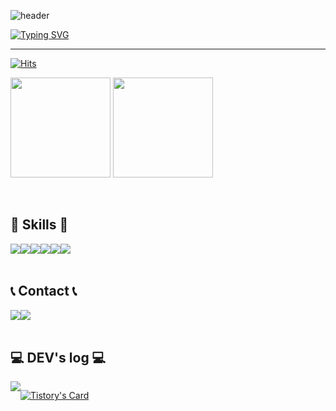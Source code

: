 ![header](https://capsule-render.vercel.app/api?type=waving&color=448361&text=&animation=twinkling&height=80)

[![Typing SVG](https://readme-typing-svg.demolab.com?font=Alkatra&weight=500&size=45&duration=4000&pause=3&color=448361&center=false&vCenter=false&multiline=true&repeat=true&width=1000&height=100&lines=Welcome+to+Minjeong's+GitHub!👋)](https://git.io/typing-svg)
 
<div align="left">
 
 ---

[![Hits](https://hits.seeyoufarm.com/api/count/incr/badge.svg?url=https%3A%2F%2Fgithub.com%2Fgoodminjeong&count_bg=%23448361&title_bg=%23000000&icon=github.svg&icon_color=%23E7E7E7&title=GitHub&edge_flat=false)](https://hits.seeyoufarm.com)
<br>
<p>
  <img height="160em" src="https://github-readme-stats-veggie-garden.vercel.app/api?username=goodminjeong&show_icons=true&include_all_commits=true&hide_border=true&count_private=true&show_icons=true&title_color=448361&icon_color=448361">
  <img height="160em" src="https://github-readme-stats-veggie-garden.vercel.app/api/top-langs/?username=goodminjeong&layout=compact&hide_border=true&langs_count=10&title_color=448361">
</p>
<br>

## 🔨 Skills 🔨
<div style="display:flex; flex-direction:row;">
    <img src="https://img.shields.io/badge/python-3776AB?style=for-the-badge&logo=python&logoColor=white"> 
    <img src="https://img.shields.io/badge/django-092E20?style=for-the-badge&logo=django&logoColor=white"> 
    <img src="https://img.shields.io/badge/scikitlearn-F7931E?style=for-the-badge&logo=scikitlearn&logoColor=white">
    <img src="https://img.shields.io/badge/amazonec2-FF9900?style=for-the-badge&logo=amazonec2&logoColor=white"> 
    <img src="https://img.shields.io/badge/docker-2496ED?style=for-the-badge&logo=docker&logoColor=white"> 
    <img src="https://img.shields.io/badge/postgresql-4169E1?style=for-the-badge&logo=postgresql&logoColor=white"> 
    <br>
</div><br>
</div>

## 📞 Contact 📞
<div style="display:flex; flex-direction:row;">
    <a href="mailto:ehdro418@gmail.com">
        <img src="https://img.shields.io/badge/Mail-03C75A?style=for-the-badge&logo=naver&logoColor=white"> 
    </a>
    <a href="mailto:ehdro418@naver.com">
        <img src="https://img.shields.io/badge/gmail-EA4335?style=for-the-badge&logo=gmail&logoColor=white"> 
    </a>
</div><br>

## 💻 DEV's log 💻
<div style="display:flex; flex-direction:row;">
    <a href="https://guco.tistory.com">
        <img src="https://img.shields.io/badge/Tistory-FF7A44?style=for-the-badge&logo=Tistory&logoColor=white"> 
    </a>
  
[![Tistory's Card](https://github-readme-tistory-card.vercel.app/api?name=guco&theme=default)](https://guco.tistory.com)
</div><br>
